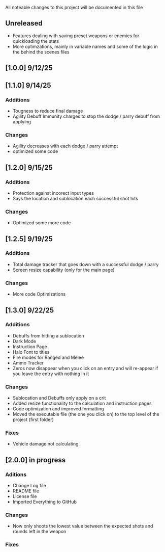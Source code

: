All noteable changes to this project will be documented in this file



## Unreleased
- Features dealing with saving preset weapons or enemies for quickloading the stats 
- More optimzations, mainly in variable names and some of the logic in the behind the scenes files


## [1.0.0] 9/12/25


## [1.1.0] 9/14/25
### Additions
- Tougness to reduce final damage
- Agility Debuff Immunity charges to stop the dodge / parry debuff from applying


### Changes
- Agility decreases with each dodge / parry attempt
- optimized some code


## [1.2.0] 9/15/25
### Additions
- Protection against incorect input types
- Says the location and sublocation each successful shot hits

### Changes
- Optimized some more code


## [1.2.5] 9/19/25
### Additions
- Total damage tracker that goes down with a successful dodge / parry
- Screen resize capability (only for the main page)

### Changes
- More code Optimizations


## [1.3.0] 9/22/25
### Additions
- Debuffs from hitting a sublocation
- Dark Mode
- Instruction Page
- Halo Font to titles
- Fire modes for Ranged and Melee
- Ammo Tracker
- Zeros now disappear when you click on an entry and will re-appear if you leave the entry with nothing in it

### Changes
- Sublocation and Debuffs only apply on a crit
- Added resize functionality to the calculation and instruction pages
- Code optimization and improved formatting
- Moved the executable file (the one you click on) to the top level of the project (first folder)

### Fixes
- Vehicle damage not calculating


## [2.0.0] in progress
### Aditions
- Change Log file
- README file
- License file
- Imported Everything to GitHub

### Changes
- Now only shoots the lowest value between the expected shots and rounds left in the weapon

### Fixes


